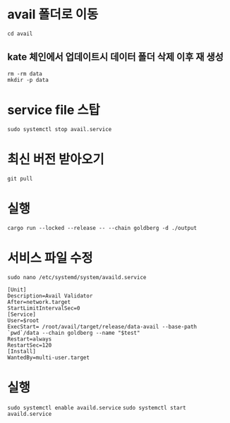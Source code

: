 # avail 폴더로 이동
  `cd avail`
## kate 체인에서 업데이트시 데이터 폴더 삭제 이후 재 생성
`rm -rm data`
<br/>`mkdir -p data`
# service file 스탑
`sudo systemctl stop avail.service`
# 최신 버전 받아오기
`git pull`
# 실행
`cargo run --locked --release -- --chain goldberg -d ./output`
# 서비스 파일 수정
`sudo nano /etc/systemd/system/availd.service`

    [Unit] 
    Description=Avail Validator
    After=network.target
    StartLimitIntervalSec=0
    [Service] 
    User=$root 
    ExecStart= /root/avail/target/release/data-avail --base-path `pwd`/data --chain goldberg --name "$test"
    Restart=always 
    RestartSec=120
    [Install] 
    WantedBy=multi-user.target
# 실행
`sudo systemctl enable availd.service`
`sudo systemctl start availd.service`
